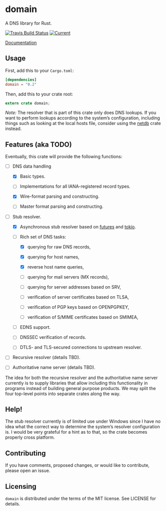 # domain
A DNS library for Rust.

[![Travis Build Status](https://travis-ci.org/partim/domain.svg?branch=master)](https://travis-ci.org/partim/domain)
[![Current](https://img.shields.io/crates/v/domain.svg)](https://crates.io/crates/domain)

[Documentation](https://docs.rs/domain/)


## Usage

First, add this to your `Cargo.toml`:

```toml
[dependencies]
domain = "0.2"
```

Then, add this to your crate root:

```rust
extern crate domain;
```

*Note:* The resolver that is part of this crate only does DNS lookups. If
you want to perform lookups according to the system’s configuration,
including things such as looking at the local hosts file, consider using the
[netdb](https://github.com/partim/netdb) crate instead.


## Features (aka TODO)

Eventually, this crate will provide the following functions:

* [ ] DNS data handling
    
    * [X] Basic types.

    * [ ] Implementations for all IANA-registered record types.

    * [X] Wire-format parsing and constructing.

    * [ ] Master format parsing and constructing.

* [ ] Stub resolver.

    * [X] Asynchronous stub resolver based on
          [futures](https://github.com/alexcrichton/futures-rs) and
          [tokio](https://github.com/tokio-rs/tokio-core).
    
    * [ ] Rich set of DNS tasks:

        * [X] querying for raw DNS records,

        * [X] querying for host names,

        * [X] reverse host name queries,

        * [ ] querying for mail servers (MX records),

        * [ ] querying for server addresses based on SRV,

        * [ ] verification of server certificates based on TLSA,

        * [ ] verification of PGP keys based on OPENPGPKEY,

        * [ ] verification of S/MIME certificates based on SMIMEA,

    * [ ] EDNS support.

    * [ ] DNSSEC verification of records.

    * [ ] DTLS- and TLS-secured connections to upstream resolver.

* [ ] Recursive resolver (details TBD).

* [ ] Authoritative name server (details TBD).

The idea for both the recursive resolver and the authoritative name server
currently is to supply libraries that allow including this functionality
in programs instead of building general purpose products. We may split
the four top-level points into separate crates along the way.


## Help!

The stub resolver currently is of limited use under Windows since I have
no idea what the correct way to determine the system’s resolver
configuration is. I would be very grateful for a hint as to that, so the
crate becomes properly cross platform.


## Contributing

If you have comments, proposed changes, or would like to contribute,
please open an issue.


## Licensing

`domain` is distributed under the terms of the MIT license. See LICENSE
for details.
